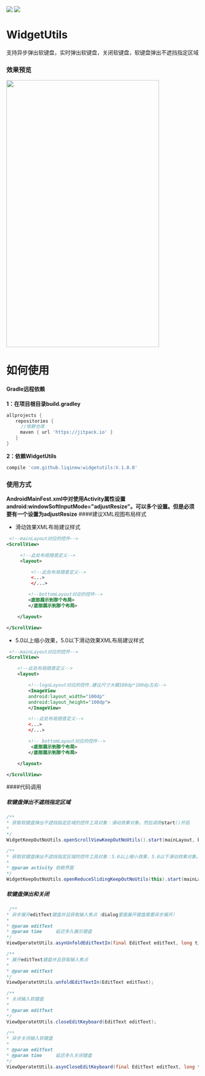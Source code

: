 [![](https://jitpack.io/v/liqinew/widgetutils.svg)](https://jitpack.io/#liqinew/widgetutils)
[![](https://img.shields.io/badge/%E4%BD%9C%E8%80%85-%E6%9D%8E%E5%A5%87-orange.svg)](https://github.com/LiqiNew)
# WidgetUtils
支持异步弹出软键盘，实时弹出软键盘，关闭软键盘，软键盘弹出不遮挡指定区域
### 效果预览
<image src="./image/demo.gif" width="400px" height="700px"/>

# 如何使用

#### Gradle远程依赖 ####
**1：在项目根目录build.gradley**	<br>

```gradle
allprojects {
　　repositories {
  　　//依赖仓库
　　　maven { url 'https://jitpack.io' }
　　}
}
```

**2：依赖WidgetUtils**<br>

```gradle
compile 'com.github.liqinew:widgetutils:V.1.0.0'
```
### 使用方式 ###
**AndroidMainFest.xml中对使用Activity属性设置android:windowSoftInputMode="adjustResize"。可以多个设置。但是必须要有一个设置为adjustResize**
####建议XML视图布局样式

* 滑动效果XML布局建议样式
```xml
 <!--mainLayout对应的控件-->
<ScrollView>

     <!--此处布局随意定义-->
     <layout>

         <!--此处布局随意定义-->
         <...>
         </...>

        <!--bottomLayout对应的控件-->
        <底部展示到那个布局>
        </底部展示到那个布局>

    </layout>

</ScrollView>
```
* 5.0以上缩小效果，5.0以下滑动效果XML布局建议样式
```xml
 <!--mainLayout对应的控件-->
<ScrollView>

    <!--此处布局随意定义-->
    <layout>

        <!--logoLayout对应的控件.建议尺寸大概100dp*100dp左右-->
        <ImageView
        android:layout_width="100dp"
        android:layout_height="100dp">
        </ImageView>

        <!--此处布局随意定义-->
        <...>
        </...>

        <!-- bottomLayout对应的控件-->
         <底部展示到那个布局>
        </底部展示到那个布局>

    </layout>

</ScrollView>
```
####代码调用

##### 软键盘弹出不遮挡指定区域
```java
/**
* 获取软键盘弹出不遮挡指定区域的控件工具对象：滑动效果对象。然后调用start()开启
*
*/
WidgetKeepOutNoUtils.openScrollViewKeepOutNoUtils().start(mainLayout, bottomLayout);

/**
* 获取软键盘弹出不遮挡指定区域的控件工具对象：5.0以上缩小效果，5.0以下滑动效果对象。然后调用start()开启
*
* @param activity 依赖界面
*/
WidgetKeepOutNoUtils.openReduceSlidingKeepOutNoUtils(this).start(mainLayout, logoLayout, bottomLayout);
```
##### 软键盘弹出和关闭
```java
 /**
* 异步展开editText键盘并且获取输入焦点（dialog里面展开键盘需要异步展开）
*
* @param editText
* @param time     延迟多久展示键盘
*/
ViewOperatetUtils.asynUnfoldEditTextIn(final EditText editText, long time) ;

/**
* 展开editText键盘并且获取输入焦点
*
* @param editText
*/
ViewOperatetUtils.unfoldEditTextIn(EditText editText);

/**
* 关闭输入软键盘
*
* @param editText
*/
ViewOperatetUtils.closeEditKeyboard(EditText editText);

/**
* 异步关闭输入软键盘
*
* @param editText
* @param time     延迟多久关闭键盘
*/
ViewOperatetUtils.asynCloseEditKeyboard(final EditText editText, long time);
```
